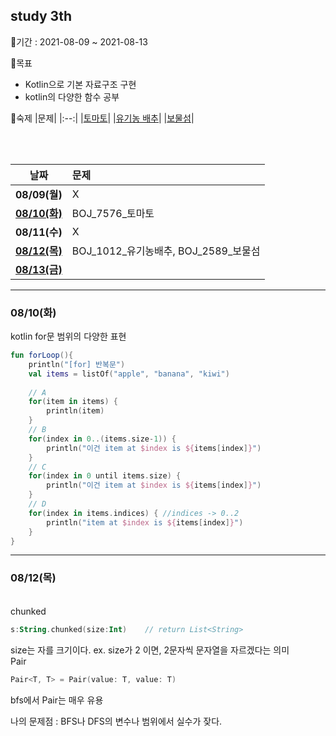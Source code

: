 ## study 3th
   
📅기간 : 2021-08-09 ~ 2021-08-13  

🌱목표
  - Kotlin으로 기본 자료구조 구현
  - kotlin의 다양한 함수 공부

📃숙제
|문제|
|:--:|
|[토마토](https://www.acmicpc.net/problem/7576)|
|[유기농 배추](https://www.acmicpc.net/problem/1012)|
|[보물섬](https://www.acmicpc.net/problem/2589)|
   
<br /><br />
   
|날짜|문제|
|:--:|:---|
|**08/09(월)**| X |
|[**08/10(화)**](#0810화)|BOJ_7576_토마토|
|**08/11(수)**| X |
|[**08/12(목)**](#0812목)|BOJ_1012_유기농배추, BOJ_2589_보물섬|
|[**08/13(금)**]()||

   *   *   *
   
### 08/10(화)
kotlin for문 범위의 다양한 표현
```kotlin
fun forLoop(){
    println("[for] 반복문")
    val items = listOf("apple", "banana", "kiwi")
    
    // A
    for(item in items) {
        println(item)
    }
    // B
    for(index in 0..(items.size-1)) {
        println("이건 item at $index is ${items[index]}")
    }
    // C
    for(index in 0 until items.size) {
        println("이건 item at $index is ${items[index]}")
    }
    // D
    for(index in items.indices) { //indices -> 0..2
        println("item at $index is ${items[index]}")
    }
}
```

   *   *   *
   
### 08/12(목)
<br />
chunked   

```kotlin
s:String.chunked(size:Int)    // return List<String>
```
size는 자를 크기이다.
ex. size가 2 이면, 2문자씩 문자열을 자르겠다는 의미
<br />
Pair   

```kotlin
Pair<T, T> = Pair(value: T, value: T)
```
bfs에서 Pair는 매우 유용

나의 문제점 : BFS나 DFS의 변수나 범위에서 실수가 잦다.
